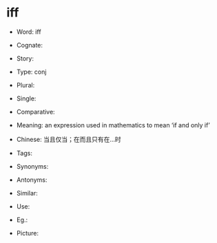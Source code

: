 # iff

- Word: iff
- Cognate: 
- Story: 

- Type: conj
- Plural: 
- Single: 
- Comparative: 
- Meaning: an expression used in mathematics to mean ‘if and only if’
- Chinese: 当且仅当；在而且只有在…时
- Tags: 
- Synonyms: 
- Antonyms: 
- Similar: 
- Use: 
- Eg.: 
- Picture: 

